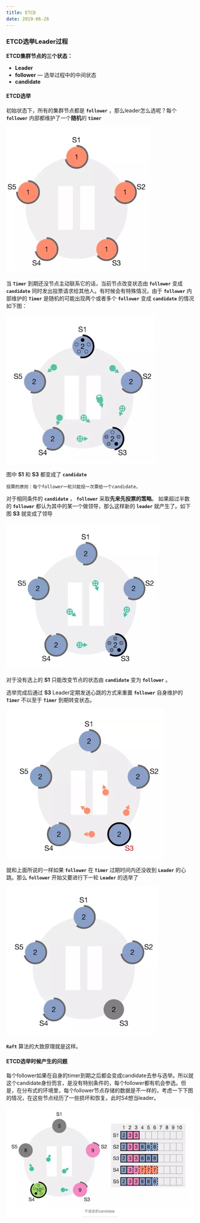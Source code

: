 ```yaml
---
title: ETCD
date: 2019-06-26
---
```

### ETCD选举Leader过程

**ETCD集群节点的三个状态：**

- **Leader**
- **follower** — 选举过程中的中间状态
- **candidate**

#### ETCD选举

初始状态下，所有的集群节点都是 **`follower`** ，那么leader怎么选呢？每个 **`follower`** 内部都维护了一个**随机**的 **`timer`** 

![图](https://github.com/mxsm/document/blob/master/image/cache/ETCD/etcd%E9%80%89%E4%B8%BE%E5%88%9D%E5%A7%8B%E8%BF%87%E7%A8%8B.jpg?raw=true)

当 **`Timer`** 到期还没节点主动联系它的话，当前节点改变状态由 **`follower`** 变成 **`candidate`** 同时发出投票请求给其他人。有时候会有特殊情况，由于 **`follower`** 内部维护的 **`Timer`** 是随机的可能出现两个或者多个 **`follower`** 变成 **`candidate`** 的情况如下图：

![图](https://github.com/mxsm/document/blob/master/image/cache/ETCD/etcd%E9%80%89%E4%B8%BE%E6%8A%95%E7%A5%A8%E8%BF%87%E7%A8%8B.jpg?raw=true)

图中 **S1** 和 **S3** 都变成了 **`candidate`** 

```
投票的原则：每个follower一轮只能投一次票给一个candidate，
```

对于相同条件的 **`candidate`** ， **`follower`** 采取**先来先投票的策略**。 如果超过半数的 **`follower`** 都认为其中的某一个做领导，那么这样新的 **`leader`** 就产生了。如下图 **S3** 就变成了领导

![图](https://github.com/mxsm/document/blob/master/image/cache/ETCD/etcd%E5%87%BA%E7%8E%B0%E4%B8%A4%E4%B8%AA%E5%80%99%E9%80%89%E8%80%85%E7%9A%84%E8%A7%A3%E5%86%B3%E8%BF%87%E7%A8%8B.jpg?raw=true)

对于没有选上的 **S1** 只能改变节点的状态由 **`candidate`** 变为 **`follower`** 。

选举完成后通过 **S3** Leader定期发送心跳的方式来重置 **`follower`** 自身维护的 **`Timer`**  不以至于 **`Timer`** 到期转变状态。

![图解](https://github.com/mxsm/document/blob/master/image/cache/ETCD/Etcdleader%E7%9A%84%E7%BB%B4%E6%8C%81%E8%BF%87%E7%A8%8B.jpg?raw=true)

就和上面所说的一样如果 **`follower`** 在 **`Timer`** 过期时间内还没收到 **`Leader`** 的心跳。那么 **`follower`** 开始又要进行下一轮 **`Leader`** 的选举了

![图](https://github.com/mxsm/document/blob/master/image/cache/ETCD/leader%E5%87%BA%E9%97%AE%E9%A2%98%E5%86%8D%E4%B8%80%E6%AC%A1%E9%80%89%E4%B8%BE%E8%BF%87%E7%A8%8B.jpg?raw=true)

**`Raft`** 算法的大致原理就是这样。

#### ETCD选举时候产生的问题

每个follower如果在自身的timer到期之后都会变成candidate去参与选举。所以就这个candidate身份而言，是没有特别条件的，每个follower都有机会参选。但是，在分布式的环境里，每个follower节点存储的数据是不一样的，考虑一下下图的情况，在这些节点经历了一些损坏和恢复。此时S4想当leader。

![图](https://github.com/mxsm/document/blob/master/image/cache/ETCD/%E9%80%89%E4%B8%BE%E8%BF%87%E7%A8%8B%E4%B8%AD%E4%B8%8D%E5%90%88%E9%80%82%E7%9A%84%E5%80%99%E9%80%89%E8%80%85%E5%A4%84%E7%90%86.jpg?raw=true)

